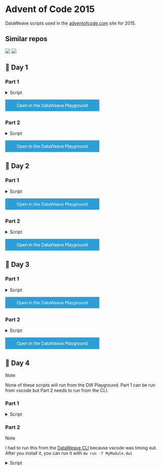 # Advent of Code 2015

DataWeave scripts used in the [adventofcode.com](https://adventofcode.com/) site for 2015.

## Similar repos

[![](https://github-readme-stats.vercel.app/api/pin/?username=alexandramartinez&repo=adventofcode-2023&theme=neon)](https://github.com/alexandramartinez/adventofcode-2023)
[![](https://github-readme-stats.vercel.app/api/pin/?username=alexandramartinez&repo=adventofcode-2022&theme=neon)](https://github.com/alexandramartinez/adventofcode-2022)

## 🔹 Day 1

### Part 1

<details>
  <summary>Script</summary>

```dataweave
%dw 2.0
---
payload 
replace "(" with "1,"
replace ")" with "-1,"
splitBy ","
map $ as Number
then sum($)
```
</details>

<a href="https://dataweave.mulesoft.com/learn/playground?projectMethod=GHRepo&repo=alexandramartinez%2Fadventofcode-2015&path=scripts%2Fday1%2Fpart1"><img width="300" src="/images/dwplayground-button.png"><a>

### Part 2

<details>
  <summary>Script</summary>

```dataweave
%dw 2.0
fun getResult(data, index=0, sum=0) = 
    if (!isEmpty(data)) do {
        var newSum = data[0] as Number + sum
        var currentIndex = index+1
        ---
        if (newSum == -1)
            currentIndex
        else
            getResult(data[1 to -1], currentIndex, newSum)
    }
    else index
---
payload 
replace "(" with "1,"
replace ")" with "-1,"
splitBy ","
then getResult($)
```
</details>

<a href="https://dataweave.mulesoft.com/learn/playground?projectMethod=GHRepo&repo=alexandramartinez%2Fadventofcode-2015&path=scripts%2Fday1%2Fpart2"><img width="300" src="/images/dwplayground-button.png"><a>

## 🔹 Day 2

### Part 1

<details>
  <summary>Script</summary>

```dataweave
%dw 2.0
fun getSingleResult(data) = do {
    var d = data splitBy "x" map $ as Number orderBy $
    var slack = d[0] * d[1]
    ---
    (2*d[0]*d[1]) + (2*d[1]*d[2]) + (2*d[2]*d[0]) + slack
}
---
sum(payload splitBy "\n" map getSingleResult($))
```
</details>

<a href="https://dataweave.mulesoft.com/learn/playground?projectMethod=GHRepo&repo=alexandramartinez%2Fadventofcode-2015&path=scripts%2Fday2%2Fpart1"><img width="300" src="/images/dwplayground-button.png"><a>

### Part 2

<details>
  <summary>Script</summary>

```dataweave
%dw 2.0
fun getSingleResult(data) = do {
    var d = data splitBy "x" map $ as Number orderBy $
    var ribbon = d[0] + d[0] + d[1] + d[1]
    ---
    d[0]*d[1]*d[2] + ribbon
}
---
sum(payload splitBy "\n" map getSingleResult($))
```
</details>

<a href="https://dataweave.mulesoft.com/learn/playground?projectMethod=GHRepo&repo=alexandramartinez%2Fadventofcode-2015&path=scripts%2Fday2%2Fpart2"><img width="300" src="/images/dwplayground-button.png"><a>

## 🔹 Day 3

### Part 1

<details>
  <summary>Script</summary>

```dataweave
%dw 2.0
type House = { x:Number, y:Number }
var west = "<" // left
var east = ">" // right
var north = "^" // up
var south = "v" // down
var start:House = { x:0, y:0 }
fun move(direction:String, house:House):House =
    direction match {
        case d if d == west -> { x: house.x-1, y: house.y }
        case d if d == east -> { x: house.x+1, y: house.y }
        case d if d == north -> { x: house.x, y: house.y+1 }
        case d if d == south -> { x: house.x, y: house.y-1 }
        else -> house
    }
---
payload splitBy "" reduce ((direction, houses=[start]) -> 
    houses + move(direction, houses[-1])
) distinctBy $
then sizeOf ($)
```
</details>

<a href="https://dataweave.mulesoft.com/learn/playground?projectMethod=GHRepo&repo=alexandramartinez%2Fadventofcode-2015&path=scripts%2Fday3%2Fpart1"><img width="300" src="/images/dwplayground-button.png"><a>

### Part 2

<details>
  <summary>Script</summary>

```dataweave
%dw 2.0
type House = { x:Number, y:Number }
var west = "<" // left
var east = ">" // right
var north = "^" // up
var south = "v" // down
var start:House = { x:0, y:0 }
fun move(direction:String, house:House):House =
    direction match {
        case d if d == west -> { x: house.x-1, y: house.y }
        case d if d == east -> { x: house.x+1, y: house.y }
        case d if d == north -> { x: house.x, y: house.y+1 }
        case d if d == south -> { x: house.x, y: house.y-1 }
        else -> house
    }
fun getHouses(directions:Array):Array = 
    directions reduce ((direction, houses=[start]) -> 
        houses + move(direction, houses[-1])
    ) 
var p = payload splitBy ""
var svrs = [(p filter (($$ mod 2) == 0)), (p filter (($$ mod 2) != 0))]
var santa = getHouses(svrs[0])
var robosanta = getHouses(svrs[1])
---
santa ++ robosanta
distinctBy $
then sizeOf ($)
```
</details>

<a href="https://dataweave.mulesoft.com/learn/playground?projectMethod=GHRepo&repo=alexandramartinez%2Fadventofcode-2015&path=scripts%2Fday3%2Fpart2"><img width="300" src="/images/dwplayground-button.png"><a>

## 🔹 Day 4

> [!NOTE]
> None of these scripts will run from the DW Playground. Part 1 can be run from vscode but Part 2 needs to run from the CLI.

### Part 1

<details>
  <summary>Script</summary>

```dataweave
%dw 2.0
import MD5 from dw::Crypto
var secretKey = "yzbqklnj"
fun getCorrectHash(number:Number) =
    if (MD5((secretKey ++ number as String) as Binary) startsWith "00000")
        number
    else getCorrectHash(number+1)
---
getCorrectHash(0)
```
</details>

### Part 2

> [!NOTE]
> I had to run this from the [DataWeave CLI](https://github.com/mulesoft-labs/data-weave-cli) because vscode was timing out. After you install it, you can run it with `dw run -f MyModule.dwl`

<details>
  <summary>Script</summary>

```dataweave
%dw 2.0
import MD5 from dw::Crypto
var secretKey = "yzbqklnj"
fun getCorrectHash(number:Number) =
    if (MD5((secretKey ++ number as String) as Binary) startsWith "000000")
        number
    else getCorrectHash(number+1)
---
getCorrectHash(0)
```
</details>
